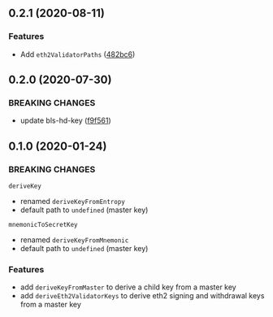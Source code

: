## 0.2.1 (2020-08-11)

### Features

* Add `eth2ValidatorPaths` ([482bc6](https://github.com/chainsafe/bls-keygen/commit/482bc6))

## 0.2.0 (2020-07-30)

### BREAKING CHANGES

* update bls-hd-key ([f9f561](https://github.com/chainsafe/bls-keygen/commit/f9f561))

## 0.1.0 (2020-01-24) 

### BREAKING CHANGES

`deriveKey`
* renamed `deriveKeyFromEntropy`
* default path to `undefined` (master key)

`mnemonicToSecretKey`
* renamed `deriveKeyFromMnemonic`
* default path to `undefined` (master key)

### Features

* add `deriveKeyFromMaster` to derive a child key from a master key
* add `deriveEth2ValidatorKeys` to derive eth2 signing and withdrawal keys from a master key

